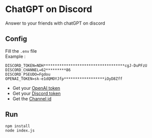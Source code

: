# ChatGPT on Discord
Answer to your friends with chatGPT on discord

## Config
Fill the `.env` file  
Example :
```env
DISCORD_TOKEN=NDH************************************cgJ-DuPFzU
DISCORD_CHANNEL=62*********86
DISCORD_PSEUDO=Fgdou
OPENAI_TOKEN=sk-e1dQMOYJfp******************iOyD8Zff
```
- Get your [OpenAI token](https://platform.openai.com/account/api-keys)
- Get your [Discord token](https://linuxhint.com/get-discord-token/)
- Get the [Channel id](https://support.discord.com/hc/en-us/articles/206346498-Where-can-I-find-my-User-Server-Message-ID-)

## Run
```shell
npm install
node index.js
```